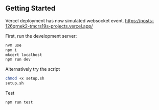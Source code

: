 ## Getting Started
Vercel deployment has now simulated websocket event.
https://posts-126qrnek2-tmcrs19s-projects.vercel.app/

First, run the development server:

```bash
nvm use
npm i
mkcert localhost
npm run dev
```

Alternatively try the script
```bash
chmod +x setup.sh
setup.sh
```

Test
```bash
npm run test
```

